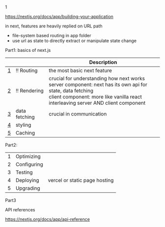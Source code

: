 1





https://nextjs.org/docs/app/building-your-application



in next, features are heavily replied on URL path

+ file-system based routing  in app folder
+ use url as state to directly extract or manipulate state change



Part1: basics of next.js

|      |               | Description |
| ---- | ------------- | ---- |
| [1](./C1-routing/readme.md)    | :bangbang: Routing | the most basic next feature |
| [2](./C2-rendering/readme.md)    | :bangbang: Rendering | crucial for understanding how next works <br>server component: next has its own api for state, data fetching <br>client component: more like vanilla react <br>interleaving server AND client component |
| [3](./C3-data-fetching/readme.md)    | data fetching | crucial in communication |
| [4](./C4-styling/readme.md)    | styling       |      |
| [5](./C5-caching/readme.md) | Caching | |



Part2: 

|      |             |                               |
| ---- | ----------- | ----------------------------- |
| 1    | Optimizing  |                               |
| 2    | Configuring |                               |
| 3    | Testing     |                               |
| 4    | Deploying   | vercel or static page hosting |
| 5    | Upgrading   |                               |





Part3

API references

https://nextjs.org/docs/app/api-reference
